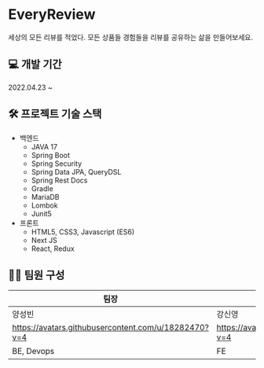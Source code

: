 # EveryReview
세상의 모든 리뷰를 적었다. 모든 상품들 경험들을 리뷰를 공유하는 삶을 만들어보세요.

## 💻 개발 기간
2022.04.23 ~ 

## 🛠 프로젝트 기술 스택
- 백엔드
  * JAVA 17
  * Spring Boot
  * Spring Security
  * Spring Data JPA, QueryDSL
  * Spring Rest Docs
  * Gradle
  * MariaDB
  * Lombok
  * Junit5
- 프론트
  * HTML5, CSS3, Javascript (ES6)
  * Next JS
  * React, Redux

## 🙋🏻 팀원 구성

|팀장|팀원|팀원|팀원|
|---|---|---|---|
|양성빈|강신영|고영일|송주영|
|https://avatars.githubusercontent.com/u/18282470?v=4 |https://avatars.githubusercontent.com/u/68140483?v=4 |https://avatars.githubusercontent.com/u/71692330?v=4 |https://avatars.githubusercontent.com/u/66052290?v=4 |
|BE, Devops|FE|FE|BE, DB설계|
